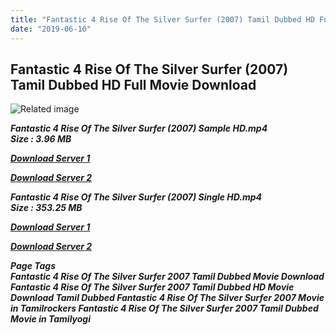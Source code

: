 ```yaml
---
title: "Fantastic 4 Rise Of The Silver Surfer (2007) Tamil Dubbed HD Full Movie Download"
date: "2019-06-10"
---
```


## Fantastic 4 Rise Of The Silver Surfer (2007) Tamil Dubbed HD Full Movie Download

![Related image](https://upload.wikimedia.org/wikipedia/en/thumb/e/e6/Fantastic_Four_2_Poster.jpg/220px-Fantastic_Four_2_Poster.jpg) 

_**Fantastic 4 Rise Of The Silver Surfer (2007) Sample HD.mp4  
Size : 3.96 MB**_

[_**Download Server 1**_](http://du.wetransfer.vip/files/Tamil{c159298fb141cbadc7232f68964181f47c3dba5abf1fc31c2462b14f0846cd70}20Dubbed{c159298fb141cbadc7232f68964181f47c3dba5abf1fc31c2462b14f0846cd70}20Movies/Tamil{c159298fb141cbadc7232f68964181f47c3dba5abf1fc31c2462b14f0846cd70}20Dubbed{c159298fb141cbadc7232f68964181f47c3dba5abf1fc31c2462b14f0846cd70}20Collections/Fantastic{c159298fb141cbadc7232f68964181f47c3dba5abf1fc31c2462b14f0846cd70}20Four{c159298fb141cbadc7232f68964181f47c3dba5abf1fc31c2462b14f0846cd70}20Trilogy{c159298fb141cbadc7232f68964181f47c3dba5abf1fc31c2462b14f0846cd70}20Collections/Fantastic{c159298fb141cbadc7232f68964181f47c3dba5abf1fc31c2462b14f0846cd70}204{c159298fb141cbadc7232f68964181f47c3dba5abf1fc31c2462b14f0846cd70}20Rise{c159298fb141cbadc7232f68964181f47c3dba5abf1fc31c2462b14f0846cd70}20Of{c159298fb141cbadc7232f68964181f47c3dba5abf1fc31c2462b14f0846cd70}20The{c159298fb141cbadc7232f68964181f47c3dba5abf1fc31c2462b14f0846cd70}20Silver{c159298fb141cbadc7232f68964181f47c3dba5abf1fc31c2462b14f0846cd70}20Surfer{c159298fb141cbadc7232f68964181f47c3dba5abf1fc31c2462b14f0846cd70}20(2007)/Fantastic{c159298fb141cbadc7232f68964181f47c3dba5abf1fc31c2462b14f0846cd70}204{c159298fb141cbadc7232f68964181f47c3dba5abf1fc31c2462b14f0846cd70}20Rise{c159298fb141cbadc7232f68964181f47c3dba5abf1fc31c2462b14f0846cd70}20Of{c159298fb141cbadc7232f68964181f47c3dba5abf1fc31c2462b14f0846cd70}20The{c159298fb141cbadc7232f68964181f47c3dba5abf1fc31c2462b14f0846cd70}20Silver{c159298fb141cbadc7232f68964181f47c3dba5abf1fc31c2462b14f0846cd70}20Surfer{c159298fb141cbadc7232f68964181f47c3dba5abf1fc31c2462b14f0846cd70}20(2007){c159298fb141cbadc7232f68964181f47c3dba5abf1fc31c2462b14f0846cd70}20Sample{c159298fb141cbadc7232f68964181f47c3dba5abf1fc31c2462b14f0846cd70}20HD.mp4)

[_**Download Server 2**_](http://du.wetransfer.vip/files/Tamil{c159298fb141cbadc7232f68964181f47c3dba5abf1fc31c2462b14f0846cd70}20Dubbed{c159298fb141cbadc7232f68964181f47c3dba5abf1fc31c2462b14f0846cd70}20Movies/Tamil{c159298fb141cbadc7232f68964181f47c3dba5abf1fc31c2462b14f0846cd70}20Dubbed{c159298fb141cbadc7232f68964181f47c3dba5abf1fc31c2462b14f0846cd70}20Collections/Fantastic{c159298fb141cbadc7232f68964181f47c3dba5abf1fc31c2462b14f0846cd70}20Four{c159298fb141cbadc7232f68964181f47c3dba5abf1fc31c2462b14f0846cd70}20Trilogy{c159298fb141cbadc7232f68964181f47c3dba5abf1fc31c2462b14f0846cd70}20Collections/Fantastic{c159298fb141cbadc7232f68964181f47c3dba5abf1fc31c2462b14f0846cd70}204{c159298fb141cbadc7232f68964181f47c3dba5abf1fc31c2462b14f0846cd70}20Rise{c159298fb141cbadc7232f68964181f47c3dba5abf1fc31c2462b14f0846cd70}20Of{c159298fb141cbadc7232f68964181f47c3dba5abf1fc31c2462b14f0846cd70}20The{c159298fb141cbadc7232f68964181f47c3dba5abf1fc31c2462b14f0846cd70}20Silver{c159298fb141cbadc7232f68964181f47c3dba5abf1fc31c2462b14f0846cd70}20Surfer{c159298fb141cbadc7232f68964181f47c3dba5abf1fc31c2462b14f0846cd70}20(2007)/Fantastic{c159298fb141cbadc7232f68964181f47c3dba5abf1fc31c2462b14f0846cd70}204{c159298fb141cbadc7232f68964181f47c3dba5abf1fc31c2462b14f0846cd70}20Rise{c159298fb141cbadc7232f68964181f47c3dba5abf1fc31c2462b14f0846cd70}20Of{c159298fb141cbadc7232f68964181f47c3dba5abf1fc31c2462b14f0846cd70}20The{c159298fb141cbadc7232f68964181f47c3dba5abf1fc31c2462b14f0846cd70}20Silver{c159298fb141cbadc7232f68964181f47c3dba5abf1fc31c2462b14f0846cd70}20Surfer{c159298fb141cbadc7232f68964181f47c3dba5abf1fc31c2462b14f0846cd70}20(2007){c159298fb141cbadc7232f68964181f47c3dba5abf1fc31c2462b14f0846cd70}20Sample{c159298fb141cbadc7232f68964181f47c3dba5abf1fc31c2462b14f0846cd70}20HD.mp4)

_**Fantastic 4 Rise Of The Silver Surfer (2007) Single HD.mp4  
Size : 353.25 MB**_ 

[_**Download Server 1**_](http://du.wetransfer.vip/files/Tamil{c159298fb141cbadc7232f68964181f47c3dba5abf1fc31c2462b14f0846cd70}20Dubbed{c159298fb141cbadc7232f68964181f47c3dba5abf1fc31c2462b14f0846cd70}20Movies/Tamil{c159298fb141cbadc7232f68964181f47c3dba5abf1fc31c2462b14f0846cd70}20Dubbed{c159298fb141cbadc7232f68964181f47c3dba5abf1fc31c2462b14f0846cd70}20Collections/Fantastic{c159298fb141cbadc7232f68964181f47c3dba5abf1fc31c2462b14f0846cd70}20Four{c159298fb141cbadc7232f68964181f47c3dba5abf1fc31c2462b14f0846cd70}20Trilogy{c159298fb141cbadc7232f68964181f47c3dba5abf1fc31c2462b14f0846cd70}20Collections/Fantastic{c159298fb141cbadc7232f68964181f47c3dba5abf1fc31c2462b14f0846cd70}204{c159298fb141cbadc7232f68964181f47c3dba5abf1fc31c2462b14f0846cd70}20Rise{c159298fb141cbadc7232f68964181f47c3dba5abf1fc31c2462b14f0846cd70}20Of{c159298fb141cbadc7232f68964181f47c3dba5abf1fc31c2462b14f0846cd70}20The{c159298fb141cbadc7232f68964181f47c3dba5abf1fc31c2462b14f0846cd70}20Silver{c159298fb141cbadc7232f68964181f47c3dba5abf1fc31c2462b14f0846cd70}20Surfer{c159298fb141cbadc7232f68964181f47c3dba5abf1fc31c2462b14f0846cd70}20(2007)/Fantastic{c159298fb141cbadc7232f68964181f47c3dba5abf1fc31c2462b14f0846cd70}204{c159298fb141cbadc7232f68964181f47c3dba5abf1fc31c2462b14f0846cd70}20Rise{c159298fb141cbadc7232f68964181f47c3dba5abf1fc31c2462b14f0846cd70}20Of{c159298fb141cbadc7232f68964181f47c3dba5abf1fc31c2462b14f0846cd70}20The{c159298fb141cbadc7232f68964181f47c3dba5abf1fc31c2462b14f0846cd70}20Silver{c159298fb141cbadc7232f68964181f47c3dba5abf1fc31c2462b14f0846cd70}20Surfer{c159298fb141cbadc7232f68964181f47c3dba5abf1fc31c2462b14f0846cd70}20(2007){c159298fb141cbadc7232f68964181f47c3dba5abf1fc31c2462b14f0846cd70}20Single{c159298fb141cbadc7232f68964181f47c3dba5abf1fc31c2462b14f0846cd70}20Part{c159298fb141cbadc7232f68964181f47c3dba5abf1fc31c2462b14f0846cd70}20HD.mp4)

[_**Download Server 2**_](http://du.wetransfer.vip/files/Tamil{c159298fb141cbadc7232f68964181f47c3dba5abf1fc31c2462b14f0846cd70}20Dubbed{c159298fb141cbadc7232f68964181f47c3dba5abf1fc31c2462b14f0846cd70}20Movies/Tamil{c159298fb141cbadc7232f68964181f47c3dba5abf1fc31c2462b14f0846cd70}20Dubbed{c159298fb141cbadc7232f68964181f47c3dba5abf1fc31c2462b14f0846cd70}20Collections/Fantastic{c159298fb141cbadc7232f68964181f47c3dba5abf1fc31c2462b14f0846cd70}20Four{c159298fb141cbadc7232f68964181f47c3dba5abf1fc31c2462b14f0846cd70}20Trilogy{c159298fb141cbadc7232f68964181f47c3dba5abf1fc31c2462b14f0846cd70}20Collections/Fantastic{c159298fb141cbadc7232f68964181f47c3dba5abf1fc31c2462b14f0846cd70}204{c159298fb141cbadc7232f68964181f47c3dba5abf1fc31c2462b14f0846cd70}20Rise{c159298fb141cbadc7232f68964181f47c3dba5abf1fc31c2462b14f0846cd70}20Of{c159298fb141cbadc7232f68964181f47c3dba5abf1fc31c2462b14f0846cd70}20The{c159298fb141cbadc7232f68964181f47c3dba5abf1fc31c2462b14f0846cd70}20Silver{c159298fb141cbadc7232f68964181f47c3dba5abf1fc31c2462b14f0846cd70}20Surfer{c159298fb141cbadc7232f68964181f47c3dba5abf1fc31c2462b14f0846cd70}20(2007)/Fantastic{c159298fb141cbadc7232f68964181f47c3dba5abf1fc31c2462b14f0846cd70}204{c159298fb141cbadc7232f68964181f47c3dba5abf1fc31c2462b14f0846cd70}20Rise{c159298fb141cbadc7232f68964181f47c3dba5abf1fc31c2462b14f0846cd70}20Of{c159298fb141cbadc7232f68964181f47c3dba5abf1fc31c2462b14f0846cd70}20The{c159298fb141cbadc7232f68964181f47c3dba5abf1fc31c2462b14f0846cd70}20Silver{c159298fb141cbadc7232f68964181f47c3dba5abf1fc31c2462b14f0846cd70}20Surfer{c159298fb141cbadc7232f68964181f47c3dba5abf1fc31c2462b14f0846cd70}20(2007){c159298fb141cbadc7232f68964181f47c3dba5abf1fc31c2462b14f0846cd70}20Single{c159298fb141cbadc7232f68964181f47c3dba5abf1fc31c2462b14f0846cd70}20Part{c159298fb141cbadc7232f68964181f47c3dba5abf1fc31c2462b14f0846cd70}20HD.mp4)

_**Page Tags  
Fantastic 4 Rise Of The Silver Surfer 2007 Tamil Dubbed Movie Download Fantastic 4 Rise Of The Silver Surfer 2007 Tamil Dubbed HD Movie Download Tamil Dubbed Fantastic 4 Rise Of The Silver Surfer 2007 Movie in Tamilrockers Fantastic 4 Rise Of The Silver Surfer 2007 Tamil Dubbed Movie in Tamilyogi**_
